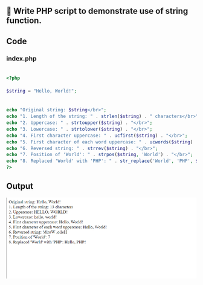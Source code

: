 ##  Write PHP script to demonstrate use of string function.



## Code

### index.php


```php

<?php

$string = "Hello, World!";


echo "Original string: $string</br>";
echo "1. Length of the string: " . strlen($string) . " characters</br>";
echo "2. Uppercase: " . strtoupper($string) . "</br>";
echo "3. Lowercase: " . strtolower($string) . "</br>";
echo "4. First character uppercase: " . ucfirst($string) . "</br>";
echo "5. First character of each word uppercase: " . ucwords($string) . "</br>";
echo "6. Reversed string: " . strrev($string) . "</br>";
echo "7. Position of 'World': " . strpos($string, 'World') . "</br>";
echo "8. Replaced 'World' with 'PHP': " . str_replace('World', 'PHP', $string) . "</br>";
?>


```

## Output

![Output Image Unavailable](1.png)